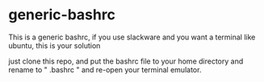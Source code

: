 # generic-bashrc
This is a generic bashrc, if you use slackware and you want a terminal like ubuntu, this is your solution

just clone this repo, and put the bashrc file to your home directory and rename to " .bashrc " and re-open
your terminal emulator.
